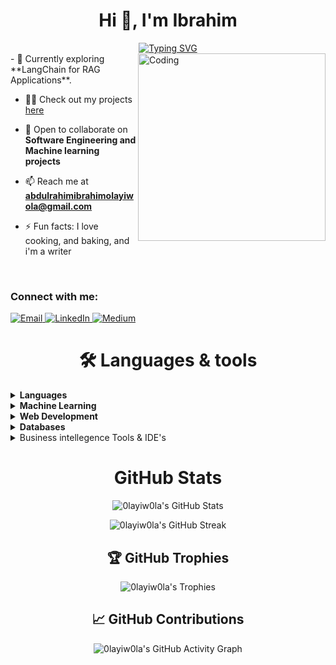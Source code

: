 <h1 align="center">Hi 👋, I'm Ibrahim</h1>

<div align= "center">
  <a href="https://git.io/typing-svg">
    <img src="https://readme-typing-svg.herokuapp.com?font=Fira+Code&weight=600&size=30&pause=1000&center=true&vCenter=true&width=500&height=60&lines=I+am+a+Software+Engineer;Data+Scientist" alt="Typing SVG" />
  </a>
</div>

<img align="right" alt="Coding" width="300" src="https://i.pinimg.com/736x/fe/74/e0/fe74e0ea033ff87c62c1c16266c47bee.jpg">
- 🔭 Currently exploring **LangChain for RAG Applications**.
  
- 👨‍💻 Check out my projects [here](https://github.com/0layiw0la?tab=repositories)

- 👯 Open to collaborate on <strong>Software Engineering and Machine learning projects</strong>

- 📫 Reach me at **abdulrahimibrahimolayiwola@gmail.com**
  
- ⚡ Fun facts: I love cooking, and baking, and i'm a writer

<br/>

<h3 align="left">Connect with me:</h3>
<p align="left">
  <a href="mailto:abdulrahimibrahimolayiwola@gmail.com">
    <img src="https://img.shields.io/badge/-Email-D14836?style=for-the-badge&logo=gmail&logoColor=white" alt="Email">
  </a>
  
  <a href="https://www.linkedin.com/in/jacker01/" target="_blank">
    <img src="https://img.shields.io/badge/-LinkedIn-0077B5?style=for-the-badge&logo=linkedin&logoColor=white" alt="LinkedIn">


  <a href="[https://medium.com/@abdulraqibshakir03](https://medium.com/@abdulrahimibrahimolayiwola)" target="_blank">
    <img src="https://img.shields.io/badge/-Medium-12100E?style=for-the-badge&logo=medium&logoColor=white" alt="Medium">
  </a>
</p>


<h1 align="center"> 🛠️ Languages & tools </h1>

<details>
  <summary><b>Languages</b></summary>
  <img src="https://img.shields.io/badge/python-3670A0?style=for-the-badge&logo=python&logoColor=ffdd54" alt="Python">
  <img src="https://img.shields.io/badge/javascript-%23323330.svg?style=for-the-badge&logo=javascript&logoColor=%23F7DF1E" alt="JavaScript">
  <img src="https://img.shields.io/badge/c++-%2300599C.svg?style=for-the-badge&logo=c%2B%2B&logoColor=white" alt="C++">
</details>

<details>
<summary><b>Machine Learning</b></summary>
<p>
  <img src="https://img.shields.io/badge/NumPy-013243?style=for-the-badge&logo=numpy&logoColor=white" alt="NumPy">
  <img src="https://img.shields.io/badge/Pandas-150458?style=for-the-badge&logo=pandas&logoColor=white" alt="Pandas">
  <img src="https://img.shields.io/badge/SciKit--Learn-F7931E?style=for-the-badge&logo=scikit-learn&logoColor=white" alt="Scikit-learn">
  <img src="https://img.shields.io/badge/Matplotlib-11557c?style=for-the-badge&logo=python&logoColor=white" alt="Matplotlib">
  <img src="https://img.shields.io/badge/Seaborn-3776AB?style=for-the-badge&logo=python&logoColor=white" alt="Seaborn">
  <img src="https://img.shields.io/badge/NLTK-154f3c?style=for-the-badge&logo=python&logoColor=white" alt="NLTK">
  <img src="https://img.shields.io/badge/Transformers-FFD43B?style=for-the-badge&logo=huggingface&logoColor=black" alt="Transformers">
</p>
</details>

<details>
<summary><b>Web Development</b></summary>
<p>
  <img src="https://img.shields.io/badge/HTML5-E34F26?style=for-the-badge&logo=html5&logoColor=white" alt="HTML5">
  <img src="https://img.shields.io/badge/CSS3-1572B6?style=for-the-badge&logo=css3&logoColor=white" alt="CSS3">
  <img src="https://img.shields.io/badge/FastAPI-005571?style=for-the-badge&logo=fastapi" alt="FastAPI">
  <img src="https://img.shields.io/badge/react-%2320232a.svg?style=for-the-badge&logo=react&logoColor=%2361DAFB" alt="React">
  <img src="https://img.shields.io/badge/typescript-%23007ACC.svg?style=for-the-badge&logo=typescript&logoColor=white" alt="TypeScript">
</p>
</details>

<details>
<summary><b>Databases</b></summary>
<p>
  <img src="https://img.shields.io/badge/snowflake-%2329B5E8.svg?style=for-the-badge&logo=snowflake&logoColor=white" alt="Snowflake">
  <img src="https://img.shields.io/badge/typescript-%23007ACC.svg?style=for-the-badge&logo=typescript&logoColor=white" alt="TypeScript">
  <img src="https://img.shields.io/badge/mysql-4479A1.svg?style=for-the-badge&logo=mysql&logoColor=white" alt="MySQL">
  <img src="https://img.shields.io/badge/Microsoft%20SQL%20Server-CC2927?style=for-the-badge&logo=microsoft%20sql%20server&logoColor=white" alt = "Microsoft SQL Server">
</p>
</details>

<details>
<summary>Business intellegence Tools & IDE's</summary>
<p>
  <img src="https://img.shields.io/badge/Power_BI-F2C811?style=for-the-badge&logo=powerbi&logoColor=black" alt="Power BI">
  <img src="https://img.shields.io/badge/Microsoft_Excel-217346?style=for-the-badge&logo=microsoft-excel&logoColor=white" alt="Microsoft Excel">
  <img src="https://img.shields.io/badge/Visual_Studio_Code-007ACC?style=for-the-badge&logo=visual-studio-code&logoColor=white" alt="Visual Studio Code">
  <img src="https://img.shields.io/badge/Jupyter-F37626?style=for-the-badge&logo=jupyter&logoColor=white" alt="Jupyter">
</p>
</details>

<h1 align="center"> GitHub Stats</h1>

<p align="center">
  <img src="https://github-readme-stats.vercel.app/api?username=0layiw0la&show_icons=true&count_private=true&theme=algolia&hide=contribs" alt="0layiw0la's GitHub Stats" />
</p>

<p align="center">
  <img src="https://github-readme-streak-stats.herokuapp.com/?user=0layiw0la&theme=algolia" alt="0layiw0la's GitHub Streak" />
</p>


<h2 align="center">🏆 GitHub Trophies</h2>

<p align="center">
  <img src="https://github-profile-trophy.vercel.app/?username=0layiw0la&theme=algolia&column=4&margin-w=15&margin-h=15" alt="0layiw0la's Trophies" />
</p>

<h2 align="center">📈 GitHub Contributions</h2>

<p align="center">
  <img src="https://github-readme-activity-graph.vercel.app/graph?username=0layiw0la&theme=react-dark" alt="0layiw0la's GitHub Activity Graph">
</p>

